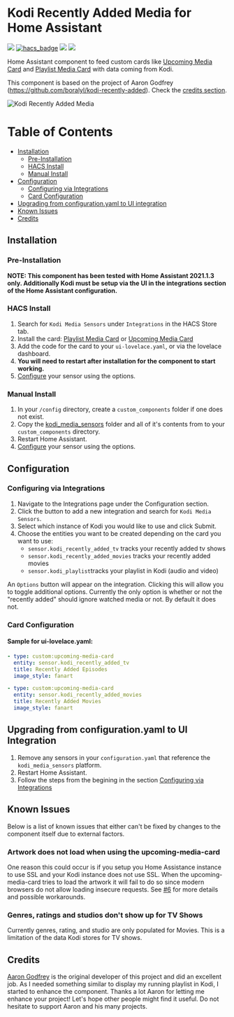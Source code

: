 # Kodi Recently Added Media for Home Assistant

[![](https://img.shields.io/github/release/boralyl/kodi-recently-added/all.svg?style=for-the-badge)](https://github.com/boralyl/kodi-recently-added/releases)
[![hacs_badge](https://img.shields.io/badge/HACS-Default-orange.svg?style=for-the-badge)](https://github.com/hacs/integration)
[![](https://img.shields.io/github/license/boralyl/kodi-recently-added?style=for-the-badge)](LICENSE)
[![](https://img.shields.io/github/workflow/status/boralyl/kodi-recently-added/Python%20package?style=for-the-badge)](https://github.com/boralyl/kodi-recently-added/actions)

Home Assistant component to feed custom cards like [Upcoming Media Card](https://github.com/custom-cards/upcoming-media-card) and [Playlist Media Card](https://github.com/jtbgroup/playlist-media-card) with data coming from Kodi.

This component is based on the project of Aaron Godfrey (https://github.com/boralyl/kodi-recently-added). Check the [credits section](#credits).

![Kodi Recently Added Media](https://github.com/jtbgroup/kodi-media-sensors/tree/master/assets/example.png)

# Table of Contents

- [Installation](#installation)
  - [Pre-Installation](#pre-installation)
  - [HACS Install](#hacs-install)
  - [Manual Install](#manual-install)
- [Configuration](#configuration)
  - [Configuring via Integrations](#configuring-via-integrations)
  - [Card Configuration](#card-configuration)
- [Upgrading from configuration.yaml to UI integration](#upgrading-from-configurationyaml-to-ui-integration)
- [Known Issues](#known-issues)
- [Credits](#credits)

## Installation

### Pre-Installation

**NOTE: This component has been tested with Home Assistant 2021.1.3 only. Additionally Kodi must be setup via the UI in the integrations section of the Home Assistant configuration.**

### HACS Install

1. Search for `Kodi Media Sensors` under `Integrations` in the HACS Store tab.
2. Install the card: [Playlist Media Card](https://github.com/jtbgroup) or [Upcoming Media Card](https://github.com/custom-cards/upcoming-media-card) 
3. Add the code for the card to your `ui-lovelace.yaml`, or via the lovelace dashboard.
5. **You will need to restart after installation for the component to start working.**
6. [Configure](#configuration) your sensor using the options.

### Manual Install

1. In your `/config` directory, create a `custom_components` folder if one does not exist.
2. Copy the [kodi_media_sensors](https://github.com/jtbgroup/kodi-media-sensors/tree/master/custom_components) folder and all of it's contents from to your `custom_components` directory.
3. Restart Home Assistant.
4. [Configure](#configuration) your sensor using the options.

## Configuration

### Configuring via Integrations

1. Navigate to the Integrations page under the Configuration section.
2. Click the button to add a new integration and search for `Kodi Media Sensors`.
3. Select which instance of Kodi you would like to use and click Submit.
4. Choose the entities you want to be created depending on the card you want to use: 
    * `sensor.kodi_recently_added_tv` tracks your recently added tv shows 
    * `sensor.kodi_recently_added_movies` tracks your recently added movies
    * `sensor.kodi_playlist`tracks your playlist in Kodi (audio and video)

An `Options` button will appear on the integration. Clicking this will allow you to
toggle additional options. Currently the only option is whether or not the "recently added" should
ignore watched media or not. By default it does not.

### Card Configuration

#### Sample for ui-lovelace.yaml:

```yaml
- type: custom:upcoming-media-card
  entity: sensor.kodi_recently_added_tv
  title: Recently Added Episodes
  image_style: fanart

- type: custom:upcoming-media-card
  entity: sensor.kodi_recently_added_movies
  title: Recently Added Movies
  image_style: fanart
```

## Upgrading from configuration.yaml to UI Integration

1. Remove any sensors in your `configuration.yaml` that reference the `kodi_media_sensors`
   platform.
2. Restart Home Assistant.
3. Follow the steps from the begining in the section [Configuring via Integrations](#configuring-via-integrations)

## Known Issues

Below is a list of known issues that either can't be fixed by changes to the component
itself due to external factors.

### Artwork does not load when using the upcoming-media-card

One reason this could occur is if you setup you Home Assistance instance to use SSL and
your Kodi instance does not use SSL. When the upcoming-media-card tries to load the
artwork it will fail to do so since modern browsers do not allow loading insecure requests.
See [#6](https://github.com/boralyl/kodi-recently-added/issues/6) for more details and
possible workarounds.

### Genres, ratings and studios don't show up for TV Shows

Currently genres, rating, and studio are only populated for Movies. This is a limitation
of the data Kodi stores for TV shows.

## Credits

[Aaron Godfrey](https://github.com/boralyl) is the original developer of this project and did an excellent job. As I needed 
something similar to display my running playlist in Kodi, I started to enhance the component. 
Thanks a lot Aaron for letting me enhance your project! Let's hope other people might find it useful.
Do not hesitate to support Aaron and his many projects.
